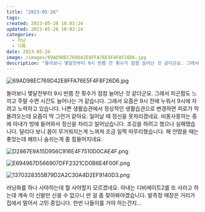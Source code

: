 ```yaml
---
title: "2023-05-26"
tags:
created: 2023-05-26 10:03:24
updated: 2023-05-26 10:03:24
categories:
  - 러닝
  - 기록
date: 2023-05-26
image: /images/69AD98EC769D42E8FFA76E5F4F8F26D6.jpg
description: "돌아보니 몇달전부터 9시 반쯤 잔 횟수가 점점 늘어난 것 같더군요. 그래서 피곤함도 느끼고 주말 수면 시간도 늘어나는 거 같습니다. 그래서 요즘은 9시 전에 누워서 9시에 자려고 노력하고 있습니다. 나쁜 생활습관에서 정상적인 생활습관으로 변경하면 피로가 막 몰려오는데 요즘이 딱 그런거 "
---
```


![69AD98EC769D42E8FFA76E5F4F8F26D6.jpg](/images/69AD98EC769D42E8FFA76E5F4F8F26D6.jpg)
 
 

돌아보니 몇달전부터 9시 반쯤 잔 횟수가 점점 늘어난 것 같더군요. 그래서 피곤함도 느끼고 주말 수면 시간도 늘어나는 거 같습니다. 그래서 요즘은 9시 전에 누워서 9시에 자려고 노력하고 있습니다.
나쁜 생활습관에서 정상적인 생활습관으로 변경하면 피로가 막 몰려오는데 요즘이 딱 그런거 같아요. 일어날 때 정신을 못차리겠네요.
비몽사몽하는 중에 아내가 방에 들어와서 정신을 차리고 일어났습니다.
조깅을 하려고 했으나 실패했습니다. 달리다 보니 몸이 무거워지는게 느껴져 조금 일찍 마무리했습니다. 해 안떴을 때는 좋았는데 해뜨니 숨쉬는게 좀 힘들어지네요.

 
 ![D2867E9A15D956C916E4F7510D0CAE4F.png](/images/D2867E9A15D956C916E4F7510D0CAE4F.png)
 
 

 
 ![E694967D566907DFF2321CD0B6E4F00F.png](/images/E694967D566907DFF2321CD0B6E4F00F.png)
 
 

 
 ![1370328355B79D2A2C30A4D2EF9140D3.png](/images/1370328355B79D2A2C30A4D2EF9140D3.png)
 
 

러닝화를 하나 사야하는데 뭘 사야할지 모르겠네요. 아내는 디비에이트2를 또 사라고 하는데 계속 이 신발만 신을 수 없으니 딴 걸 좀 찾아봐야겠습니다.
발측정 매장은 거리가 집에서 멀어서 고민 중입니다. 한번 나들이를 가야 하는건지…

